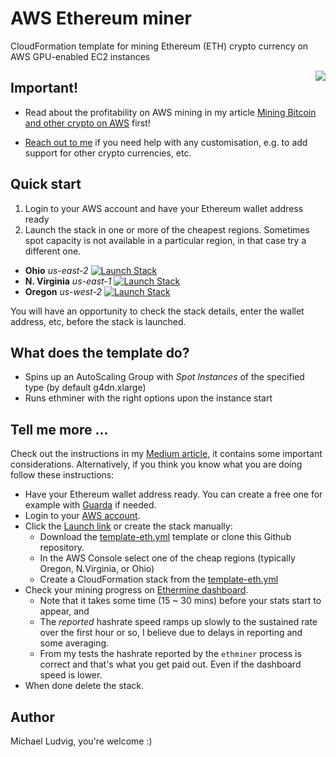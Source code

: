 # AWS Ethereum miner

CloudFormation template for mining Ethereum (ETH) crypto currency on AWS GPU-enabled EC2 instances

<img align="right" src="https://upload.wikimedia.org/wikipedia/commons/thumb/0/05/Ethereum_logo_2014.svg/128px-Ethereum_logo_2014.svg.png"/>

## Important!

- Read about the profitability on AWS mining in my article [Mining Bitcoin and other crypto on 
AWS](https://michael-ludvig.medium.com/mining-bitcoin-and-other-crypto-on-aws-eb172940059f) first!

- [Reach out to me](../../issues) if you need help with any customisation, e.g. to add support for other crypto currencies, etc.

## Quick start

1. Login to your AWS account and have your Ethereum wallet address ready
2. Launch the stack in one or more of the cheapest regions. Sometimes spot capacity is not available in a particular region, in that case try a different one.
  * **Ohio** _us-east-2_ [![Launch Stack](https://s3.amazonaws.com/cloudformation-examples/cloudformation-launch-stack.png)](https://console.aws.amazon.com/cloudformation/home?region=us-east-2#/stacks/new?stackName=ethminer&templateURL=https://s3.us-west-2.amazonaws.com/cnl4uehyq6/ethminer/template-eth.yml)
  * **N. Virginia** _us-east-1_ [![Launch Stack](https://s3.amazonaws.com/cloudformation-examples/cloudformation-launch-stack.png)](https://console.aws.amazon.com/cloudformation/home?region=us-east-1#/stacks/new?stackName=ethminer&templateURL=https://s3.us-west-2.amazonaws.com/cnl4uehyq6/ethminer/template-eth.yml)
  * **Oregon** _us-west-2_ [![Launch Stack](https://s3.amazonaws.com/cloudformation-examples/cloudformation-launch-stack.png)](https://console.aws.amazon.com/cloudformation/home?region=us-west-2#/stacks/new?stackName=ethminer&templateURL=https://s3.us-west-2.amazonaws.com/cnl4uehyq6/ethminer/template-eth.yml)

You will have an opportunity to check the stack details, enter the wallet address, etc, before the stack is launched.

## What does the template do?

* Spins up an AutoScaling Group with *Spot Instances* of the specified type (by default g4dn.xlarge)
* Runs ethminer with the right options upon the instance start

## Tell me more ...

Check out the instructions in my [Medium article](https://michael-ludvig.medium.com/mining-bitcoin-and-other-crypto-on-aws-eb172940059f),
it contains some important considerations. Alternatively, if you think you know what you are doing follow these instructions:

* Have your Ethereum wallet address ready. You can create a free one for example with [Guarda](https://guarda.io) if needed.
* Login to your [AWS account](https://aws.amazon.com).
* Click the [Launch link](https://console.aws.amazon.com/cloudformation/home?region=us-west-2#/stacks/new?stackName=ethminer&templateURL=https://s3.us-west-2.amazonaws.com/cnl4uehyq6/ethminer/template-eth.yml) or create the stack manually:
  * Download the [template-eth.yml](template-eth.yml) template or clone this Github repository.
  * In the AWS Console select one of the cheap regions (typically Oregon, N.Virginia, or Ohio)
  * Create a CloudFormation stack from the [template-eth.yml](template-eth.yml)
* Check your mining progress on [Ethermine dashboard](https://ethermine.org/). 
  * Note that it takes some time (15 ~ 30 mins) before your stats start to appear, and 
  * The *reported* hashrate speed ramps up slowly to the sustained rate over the first hour or
    so, I believe due to delays in reporting and some averaging. 
  * From my tests the hashrate reported by the `ethminer` process is correct and that's what you get paid out. Even if the dashboard speed is lower.
* When done delete the stack.

## Author

Michael Ludvig, you're welcome :)
